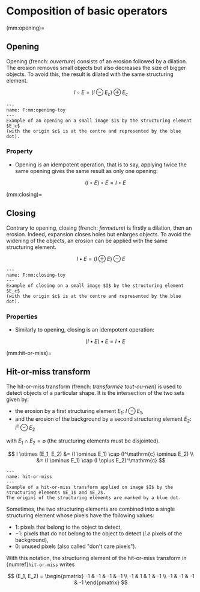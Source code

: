 # Composition of basic operators


(mm:opening)=
## Opening

Opening (french: _ouverture_) consists of an erosion followed by a dilation.
The erosion removes small objects but also decreases the size of bigger objects.
To avoid this, the result is dilated with the same structuring element.

$$
  I \circ E = (I \ominus E_c) \oplus E_c
$$

```{figure} opening-toy.svg
---
name: F:mm:opening-toy
---
Example of an opening on a small image $I$ by the structuring element $E_c$
(with the origin $c$ is at the centre and represented by the blue dot).
```

### Property

* Opening is an idempotent operation, that is to say, applying twice the same opening gives the same result as only one opening:

  $$
  (I \circ E) \circ E = I \circ E
  $$


(mm:closing)=
## Closing

Contrary to opening, closing (french: _fermeture_) is firstly a dilation, then an erosion.
Indeed, expansion closes holes but enlarges objects.
To avoid the widening of the objects, an erosion can be applied with the same structuring element.

$$
  I \bullet E = (I \oplus E) \ominus E
$$

```{figure} closing-toy.svg
---
name: F:mm:closing-toy
---
Example of closing on a small image $I$ by the structuring element $E_c$
(with the origin $c$ is at the centre and represented by the blue dot).
```

### Properties

* Similarly to opening, closing is an idempotent operation:
  
  $$
    (I \bullet E) \bullet E = I \bullet E
  $$


(mm:hit-or-miss)=
## Hit-or-miss transform

The hit-or-miss transform (french: _transformée tout-ou-rien_) is used to detect objects of a particular shape.
It is the intersection of the two sets given by:
* the erosion by a first structuring element $E_1$: $I \ominus E_1$,
* and the erosion of the background by a second structuring element $E_2$: $I^\mathrm{c} \ominus E_2$

with $E_1 \cap E_2 = \varnothing$ (the structuring elements must be disjointed).

$$
   I \otimes (E_1, E_2)
   &= (I \ominus E_1) \cap (I^\mathrm{c} \ominus E_2) \\
   &= (I \ominus E_1) \cap (I \oplus E_2)^\mathrm{c}
$$

```{figure} hit-or-miss-toy.svg
---
name: hit-or-miss
---
Example of a hit-or-miss transform applied on image $I$ by the structuring elements $E_1$ and $E_2$.
The origins of the structuring elements are marked by a blue dot.
```

Sometimes, the two structuring elements are combined into a single structuring element whose pixels have the following values:
* $1$: pixels that belong to the object to detect,
* $-1$: pixels that do not belong to the object to detect (_i.e_ pixels of the background),
* $0$: unused pixels (also called "don't care pixels").

With this notation, the structuring element of the hit-or-miss transform in {numref}`hit-or-miss` writes

$$
  (E_1, E_2) =
  \begin{pmatrix}
    -1 & -1 & -1 & -1 \\
    -1 &  1 &  1 & -1 \\
    -1 & -1 & -1 & -1
  \end{pmatrix}
$$


<!-- Aller plus loin dans les notions vues, avec extension en niveau de gris (cf dans Jahne) ou présentation des fonctions supplémentaires disponibles dans scikit-image. Inclure par exemple : top-hat filter, transformée de distance (dans Jahne ?), épaissisement (thickening), amainsissement (thinning), squeletisation (skeletons), taillage (pruning), représentation de l'image sous forme d'un arbre... -->